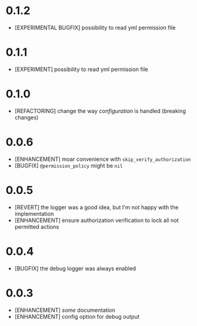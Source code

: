 
# 0.1.2

  * [EXPERIMENTAL BUGFIX] possibility to read yml permission file


# 0.1.1

  * [EXPERIMENT] possibility to read yml permission file


# 0.1.0

  * [REFACTORING] change the way *configuration* is handled (breaking changes)

# 0.0.6

  * [ENHANCEMENT] moar convenience with `skip_verify_authorization`
  * [BUGFIX] `@permission_policy` might be `nil`

# 0.0.5

  * [REVERT] the logger was a good idea, but I'm not happy with the implementation
  * [ENHANCEMENT] ensure authorization verification to lock all not permitted actions


# 0.0.4

  * [BUGFIX] the debug logger was always enabled


# 0.0.3

  * [ENHANCEMENT] *some* documentation
  * [ENHANCEMENT] config option for debug output
